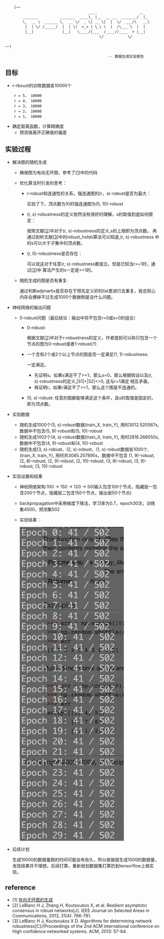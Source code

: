 ```   
    |——
                                      ___.                   __   
        _______          _______  ____\_ |__  __ __  _______/  |_ 
        \_  __ \  ______ \_  __ \/  _ \| __ \|  |  \/  ___/\   __\
         |  | \/ /_____/  |  | \(  <_> ) \_\ \  |  /\___ \  |  |  
         |__|             |__|   \____/|___  /____//____  > |__|  
                                           \/           \/        
                                                                    ——|
                                               
                                               -- 数据生成实验报告
```

## 目标
- r-rboust的训练数据各10000个
```
    r = 5， 10000
    r = 4， 10000
    r = 3， 10000
    r = 2， 10000
    r = 1， 10000
```
- 确定距离函数，计算精确度
    * 预测值离开正确值的偏差
    
## 实验过程
- 解决图的随机生成
    * 确保图为有向无环图，参考了[[1]](##reference)中的代码
    * 优化算法时引发的思考：
        + r-robust和连通性的关系，强连通图的(r，s)-robust是否为最大：
            
            实验了下，顶点数为10的强连通图为(5, 10)-robust
            
        + (r, s)-robustness的定义依然没有很好的理解，s的取值到底如何限定：
        
            按照文献[[2]](##reference)中对于(r, s)-robustness的定义,s的上限即为顶点数。
            再通过剖析文献[[3]](##reference)中的robust_holds算法可以知道,(r, s)-robustness
            中的s可以大于子集中的顶点数。
            
        + (r, 0)-robustness是否存在：
            
            可以说这对于任意(r, s)-robustness都成立。但是已知当r>=1时，通过[[3]](##reference)中
            算法产生的s一定是>=1的。
           
    * 随机生成的图是否有重复: 
        
        通过判断adjmartix是否存在于预先定义好的list里进行去重复，我总担心内存会爆掉不过生成1000个数据倒是没什么问题。
    
- 神经网络的输出问题
    * 0-robust问题（最后结论：输出中将不包含r=0或s=0的组合）
        + 0-robust: 
            
            根据文献[[2]](##reference)中对于r-robustness的定义，作者提到可以称只包含一个节点的图为0-robust或者1-robust(?)
        
        + 一个含有2个或2个以上节点的图是否一定满足(1, 1)-robustness:
        
            一定满足。
            - 先证明s。如果s满足不了>=1，那么s=0。那么根据假设以及(r, s)-robustness的定义,|S1|+|S2|<=0, 这与r=1满足
            相互矛盾。
            - 再证明r。如果r满足不了>=1，那么这个图是不连通的。
           
        + (0, s)-robust:
            任意的图都能够满足这个条件，且s的取值是固定的，即为顶点数。
        
- 实验数据
    * 随机生成1000个(5, s)-robust数据(train_X, train_Y), 用时3012.520567s, 数据中不包含(5, 9)-robust和(5, 10)-robust 
    * 随机生成1002个(4, s)-robust数据(train_X, train_Y), 用时2816.266050s, 数据中不包含(4, 9)-robust和(4, 10)-robust
    * 随机生成(3, s)-robust、(2, s)-robust、(1, s)-robust数据各1000个, (train_X, train_Y), 用时共3085.257895s，数据中不包含
    (1, 9)-robust, (2, 8)-robust, (2, 9)-robust, (2, 10)-robust, (3, 8)-robust, (3, 9)-robust, (3, 10)-robust
    
    
- 实验设置和结果
    * 神经网络架构:100 -> 150 -> 120 -> 50(输入包含100个节点，隐藏层一包含200个节点，隐藏层二包含150个节点，输出层50个节点)
    * backpropagation中采用梯度下降法，学习率为0.7，epoch30次，训练集4500，预测集502
    * 实验结果：
        
        ![result](./assets/experiment_result.png)
      

- 后续计划
    
    生成10000的数据量跑的时间可能会有些久，所以直接就生成1000的数据量，发现结果并不理想。后续打算，重新规划数据集打算扔到tensorflow上做实验。
    
    
## reference
- [1] [有向无环图的生成](http://blog.csdn.net/zhoujinyu0713/article/details/10163037)
- [2] LeBlanc H J, Zhang H, Koutsoukos X, et al. Resilient asymptotic consensus in robust networks[J]. IEEE Journal on Selected Areas in Communications, 2013, 31(4): 766-781.
- [3] LeBlanc H J, Koutsoukos X D. Algorithms for determining network robustness[C]//Proceedings of the 2nd ACM international conference on High confidence networked systems. ACM, 2013: 57-64.